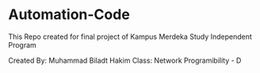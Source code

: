 # Automation-Code
This Repo created for final project of Kampus Merdeka Study Independent Program

Created By: Muhammad Biladt Hakim
Class: Network Programibility - D

